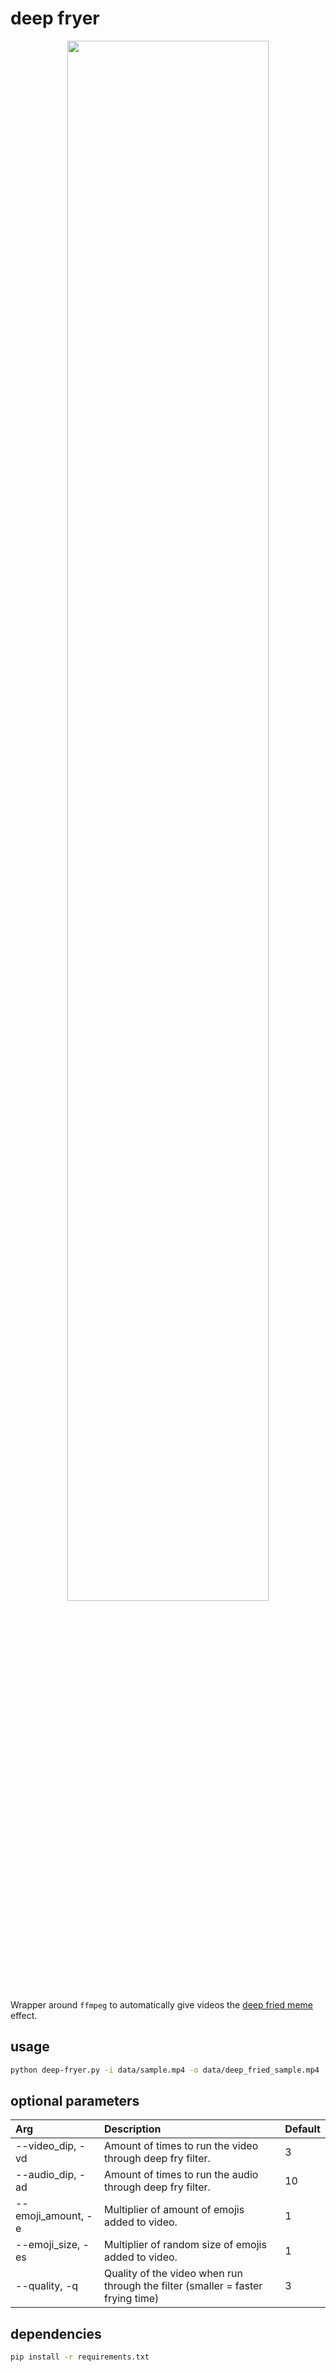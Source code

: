 # deep fryer

<p align="center">
  <img width="80%" src="cover.png" />
</p>

Wrapper around `ffmpeg` to automatically give videos the [deep fried meme](http://knowyourmeme.com/memes/deep-fried-memes) effect.

## usage

```bash
python deep-fryer.py -i data/sample.mp4 -o data/deep_fried_sample.mp4
```


## optional parameters

Arg | Description | Default
:------- | :---------- | :----------
--video\_dip, -vd | Amount of times to run the video through deep fry filter. | 3
--audio\_dip, -ad | Amount of times to run the audio through deep fry filter. | 10
--emoji\_amount, -e | Multiplier of amount of emojis added to video. | 1
--emoji\_size, -es | Multiplier of random size of emojis added to video. | 1
--quality, -q | Quality of the video when run through the filter (smaller = faster frying time) | 3

## dependencies

```bash
pip install -r requirements.txt
```
